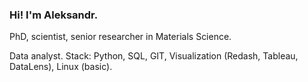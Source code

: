 ### Hi! I'm Aleksandr.
PhD, scientist, senior researcher in Materials Science. 

Data analyst. Stack: Python, SQL, GIT, Visualization (Redash, Tableau, DataLens), Linux (basic).
